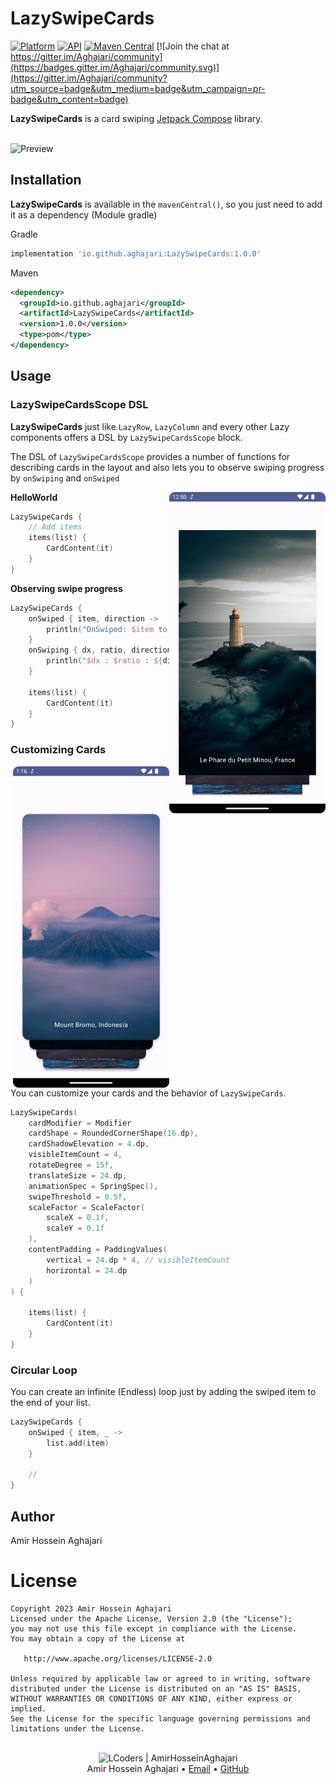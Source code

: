 # LazySwipeCards
[![Platform](https://img.shields.io/badge/platform-android-green.svg)](http://developer.android.com/index.html)
[![API](https://img.shields.io/badge/API-21%2B-brightgreen.svg?style=flat)](https://android-arsenal.com/api?level=21)
[![Maven Central](https://img.shields.io/maven-central/v/io.github.aghajari/LazySwipeCards.svg?label=Maven%20Central)](https://search.maven.org/artifact/io.github.aghajari/LazySwipeCards/1.0.0/aar)
[![Join the chat at https://gitter.im/Aghajari/community](https://badges.gitter.im/Aghajari/community.svg)](https://gitter.im/Aghajari/community?utm_source=badge&utm_medium=badge&utm_campaign=pr-badge&utm_content=badge)

**LazySwipeCards** is a card swiping [Jetpack Compose](https://developer.android.com/jetpack/compose) library.

<br>
<img src="./preview/main.gif" width=300 title="Preview">

## Installation

**LazySwipeCards** is available in the `mavenCentral()`, so you just need to add it as a dependency (Module gradle)

Gradle
```gradle
implementation 'io.github.aghajari:LazySwipeCards:1.0.0'
```

Maven
```xml
<dependency>
  <groupId>io.github.aghajari</groupId>
  <artifactId>LazySwipeCards</artifactId>
  <version>1.0.0</version>
  <type>pom</type>
</dependency>
```

## Usage

### LazySwipeCardsScope DSL
**LazySwipeCards** just like `LazyRow`, `LazyColumn` and every other Lazy components offers a DSL by `LazySwipeCardsScope` block.

The DSL of `LazySwipeCardsScope` provides a number of functions for describing cards in the layout and also lets you to observe swiping progress by `onSwiping` and `onSwiped`

<img src="./preview/2.png" width=250 title="Preview" align="right">

**HelloWorld**
```kotlin
LazySwipeCards {
    // Add items
    items(list) {
        CardContent(it)
    }
}
```

**Observing swipe progress**
```kotlin
LazySwipeCards {
    onSwiped { item, direction ->
        println("OnSwiped: $item to ${direction.name}")
    }
    onSwiping { dx, ratio, direction ->
        println("$dx : $ratio : ${direction.name}")
    }

    items(list) {
        CardContent(it)
    }
}
```

### Customizing Cards

<img src="./preview/1.png" width=250 title="Preview" align="right">

You can customize your cards and the behavior of `LazySwipeCards`.

```kotlin
LazySwipeCards(
    cardModifier = Modifier
    cardShape = RoundedCornerShape(16.dp),
    cardShadowElevation = 4.dp,
    visibleItemCount = 4,
    rotateDegree = 15f,
    translateSize = 24.dp,
    animationSpec = SpringSpec(),
    swipeThreshold = 0.5f,
    scaleFactor = ScaleFactor(
        scaleX = 0.1f,
        scaleY = 0.1f
    ),
    contentPadding = PaddingValues(
        vertical = 24.dp * 4, // visibleItemCount
        horizontal = 24.dp
    )
) {

    items(list) {
        CardContent(it)
    }
}
```

### Circular Loop

You can create an infinite (Endless) loop just by adding the swiped item to the end of your list.

```kotlin
LazySwipeCards {
    onSwiped { item, _ ->  
        list.add(item)
    }
            
    //
}
```

## Author
Amir Hossein Aghajari

License
=======

    Copyright 2023 Amir Hossein Aghajari
    Licensed under the Apache License, Version 2.0 (the "License");
    you may not use this file except in compliance with the License.
    You may obtain a copy of the License at

       http://www.apache.org/licenses/LICENSE-2.0

    Unless required by applicable law or agreed to in writing, software
    distributed under the License is distributed on an "AS IS" BASIS,
    WITHOUT WARRANTIES OR CONDITIONS OF ANY KIND, either express or implied.
    See the License for the specific language governing permissions and
    limitations under the License.

<br>
<div align="center">
  <img width="64" alt="LCoders | AmirHosseinAghajari" src="https://user-images.githubusercontent.com/30867537/90538314-a0a79200-e193-11ea-8d90-0a3576e28a18.png">
  <br><a>Amir Hossein Aghajari</a> • <a href="mailto:amirhossein.aghajari.82@gmail.com">Email</a> • <a href="https://github.com/Aghajari">GitHub</a>
</div>
